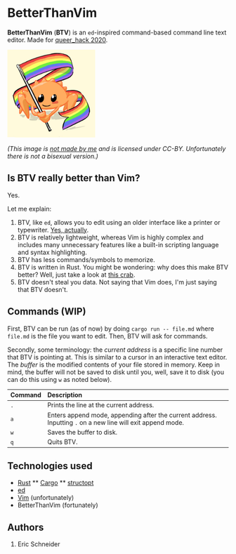 # BetterThanVim
**BetterThanVim** (**BTV**) is an `ed`-inspired command-based command line text editor. Made for [queer_hack 2020](https://queer-hack.devpost.com/).

<img src="gayrust.jpg" width="200">

_(This image is [not made by me](https://twitter.com/whoisaldeka/status/1165148059484880896) and is licensed under CC-BY. Unfortunately there is not a bisexual version.)_

## Is BTV really better than Vim?
Yes.

Let me explain:
1. BTV, like `ed`, allows you to edit using an older interface like a printer or typewriter. [Yes, actually](https://www.youtube.com/watch?v=8vmOTvRXZ0E).
2. BTV is relatively lightweight, whereas Vim is highly complex and includes many unnecessary features like a built-in scripting language and syntax highlighting.
3. BTV has less commands/symbols to memorize.
4. BTV is written in Rust. You might be wondering: why does this make BTV better? Well, just take a look at [this crab](https://www.rustacean.net/).
5. BTV doesn't steal you data. Not saying that Vim does, I'm just saying that BTV doesn't.

## Commands (WIP)
First, BTV can be run (as of now) by doing `cargo run -- file.md` where `file.md` is the file you want to edit. Then, BTV will ask for commands.

Secondly, some terminology: the _current address_ is a specific line number that BTV is pointing at. This is similar to a cursor in an interactive text editor. The _buffer_ is the modified contents of your file stored in memory. Keep in mind, the buffer will not be saved to disk until you, well, save it to disk (you can do this using `w` as noted below).

| Command | Description
| :------ | :------
| `.` | Prints the line at the current address.
| `a` | Enters append mode, appending after the current address. Inputting `.` on a new line will exit append mode.
| `w` | Saves the buffer to disk.
| `q` | Quits BTV.

## Technologies used
* [Rust](https://github.com/rust-lang/rust)
** [Cargo](https://github.com/rust-lang/cargo)
** [structopt](https://github.com/TeXitoi/structopt)
* [ed](https://www.gnu.org/software/ed/)
* [Vim](https://github.com/vim/vim) (unfortunately)
* BetterThanVim (fortunately)

## Authors
1. Eric Schneider
